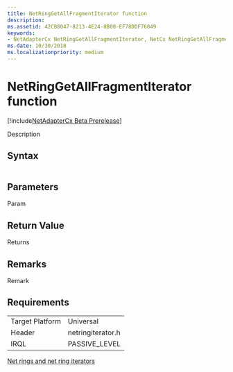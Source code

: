 ```yaml
---
title: NetRingGetAllFragmentIterator function
description: 
ms.assetid: 42CB8047-8213-4E24-8B00-EF78DDF76049
keywords:
- NetAdapterCx NetRingGetAllFragmentIterator, NetCx NetRingGetAllFragmentIterator
ms.date: 10/30/2018
ms.localizationpriority: medium
---
```


# NetRingGetAllFragmentIterator function

[!include[NetAdapterCx Beta Prerelease](../netcx-beta-prerelease.md)]

Description

## Syntax

```cpp

```

## Parameters

Param

## Return Value

Returns 

## Remarks

Remark

## Requirements

|  |  |
| --- | --- |
| Target Platform | Universal |
| Header | netringiterator.h |
| IRQL | PASSIVE_LEVEL |

[Net rings and net ring iterators](net-rings-and-net-ring-iterators.md)